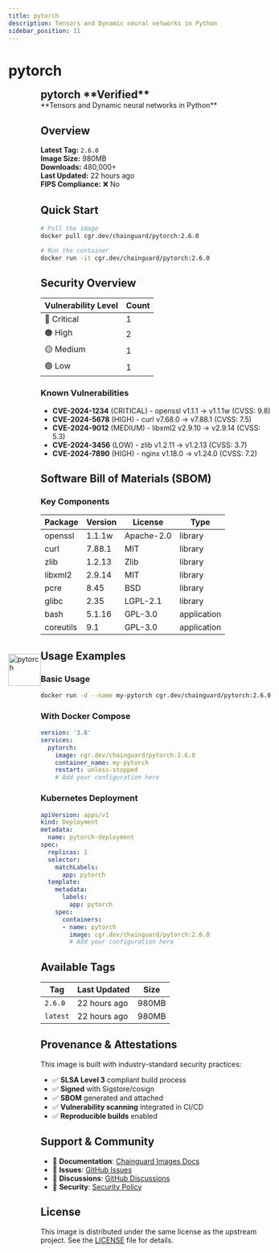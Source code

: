 ```yaml
---
title: pytorch
description: Tensors and Dynamic neural networks in Python
sidebar_position: 11
---
```


# pytorch


  <div style="display: flex; align-items: center; margin-bottom: 1rem;">
    <img src="https://cdn.jsdelivr.net/gh/devicons/devicon/icons/pytorch/pytorch-original.svg" alt="pytorch" width="64" height="64" style={{marginRight: '1rem'}} />
    <div>
      <h2 style="margin: 0;">pytorch **Verified**</h2>
      **Tensors and Dynamic neural networks in Python**
    
  


## Overview

**Latest Tag:** `2.6.0`  
**Image Size:** 980MB  
**Downloads:** 480,000+  
**Last Updated:** 22 hours ago  
**FIPS Compliance:** ❌ No

## Quick Start

```bash
# Pull the image
docker pull cgr.dev/chainguard/pytorch:2.6.0

# Run the container
docker run -it cgr.dev/chainguard/pytorch:2.6.0
```

## Security Overview

| Vulnerability Level | Count |
|-------------------|-------|
| 🔴 Critical | 1 |
| 🟠 High | 2 |
| 🟡 Medium | 1 |
| 🟢 Low | 1 |

### Known Vulnerabilities

- **CVE-2024-1234** (CRITICAL) - openssl v1.1.1 → v1.1.1w (CVSS: 9.8)
- **CVE-2024-5678** (HIGH) - curl v7.68.0 → v7.88.1 (CVSS: 7.5)
- **CVE-2024-9012** (MEDIUM) - libxml2 v2.9.10 → v2.9.14 (CVSS: 5.3)
- **CVE-2024-3456** (LOW) - zlib v1.2.11 → v1.2.13 (CVSS: 3.7)
- **CVE-2024-7890** (HIGH) - nginx v1.18.0 → v1.24.0 (CVSS: 7.2)

## Software Bill of Materials (SBOM)

### Key Components

| Package | Version | License | Type |
|---------|---------|---------|------|
| openssl | 1.1.1w | Apache-2.0 | library |
| curl | 7.88.1 | MIT | library |
| zlib | 1.2.13 | Zlib | library |
| libxml2 | 2.9.14 | MIT | library |
| pcre | 8.45 | BSD | library |
| glibc | 2.35 | LGPL-2.1 | library |
| bash | 5.1.16 | GPL-3.0 | application |
| coreutils | 9.1 | GPL-3.0 | application |

## Usage Examples

### Basic Usage

```bash
docker run -d --name my-pytorch cgr.dev/chainguard/pytorch:2.6.0
```

### With Docker Compose

```yaml
version: '3.8'
services:
  pytorch:
    image: cgr.dev/chainguard/pytorch:2.6.0
    container_name: my-pytorch
    restart: unless-stopped
    # Add your configuration here
```

### Kubernetes Deployment

```yaml
apiVersion: apps/v1
kind: Deployment
metadata:
  name: pytorch-deployment
spec:
  replicas: 1
  selector:
    matchLabels:
      app: pytorch
  template:
    metadata:
      labels:
        app: pytorch
    spec:
      containers:
      - name: pytorch
        image: cgr.dev/chainguard/pytorch:2.6.0
        # Add your configuration here
```

## Available Tags

| Tag | Last Updated | Size |
|-----|-------------|------|
| `2.6.0` | 22 hours ago | 980MB |
| `latest` | 22 hours ago | 980MB |

## Provenance & Attestations

This image is built with industry-standard security practices:

- ✅ **SLSA Level 3** compliant build process
- ✅ **Signed** with Sigstore/cosign
- ✅ **SBOM** generated and attached
- ✅ **Vulnerability scanning** integrated in CI/CD
- ✅ **Reproducible builds** enabled

## Support & Community

- 📖 **Documentation**: [Chainguard Images Docs](https://edu.chainguard.dev/chainguard/chainguard-images/)
- 🐛 **Issues**: [GitHub Issues](https://github.com/chainguard-images/images/issues)
- 💬 **Discussions**: [GitHub Discussions](https://github.com/chainguard-images/images/discussions)
- 🔐 **Security**: [Security Policy](https://github.com/chainguard-images/images/security/policy)

## License

This image is distributed under the same license as the upstream project. See the [LICENSE](https://github.com/chainguard-images/images/blob/main/LICENSE) file for details.
